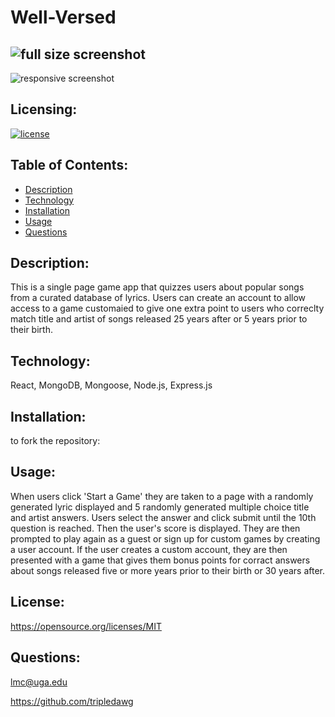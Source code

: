 # Well-Versed
  ## ![full size screenshot](screenshot.png) 
  ![responsive screenshot](screenshot_responsive.png) 
  ## Licensing:
  [![license](https://img.shields.io/badge/license-MIT-blue)](https://shields.io)
  ## Table of Contents: 
  - [Description](#description)
  - [Technology](#technology)
  - [Installation](#installation)
  - [Usage](#usage)
  - [Questions](#questions)

  ## Description:
  This is a single page game app that quizzes users about popular songs from a curated database of lyrics.  Users can create an account to allow access to a game customaied to give one extra point to users who correclty match title and artist of songs released 25 years after or 5 years prior to their birth.   
  ## Technology:
  React, MongoDB, Mongoose, Node.js, Express.js
  ## Installation: 
  to fork the repository: 
  ## Usage: 
  When users click 'Start a Game' they are taken to a page with a randomly generated lyric displayed and 5 randomly generated multiple choice title and artist answers. Users select the answer and click submit until the 10th question is reached.  Then the user's score is displayed.  They are then prompted to play again as a guest or sign up for custom games by creating a user account. If the user creates a custom account, they are then presented with a game that gives them bonus points for corract answers about songs released five or more years prior to their birth or 30 years after.    
  ## License: 
  https://opensource.org/licenses/MIT 
  ## Questions: 
  lmc@uga.edu
  
  <https://github.com/tripledawg>